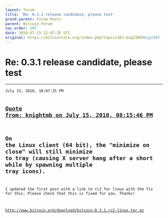 ```yaml
---
layout: forum
title: 'Re: 0.3.1 release candidate, please test'
grand_parent: Forum Posts
parent: Bitcoin Forum
nav_order: 197
date: 2010-07-15 22:07:35 UTC
original: https://bitcointalk.org/index.php?topic=383.msg3305#msg3305
---
```


# Re: 0.3.1 release candidate, please test
---

<div class="language-plaintext highlighter-rouge"><div class="highlight"><pre class="highlight">
<code>July 15, 2010, 10:07:35 PM

<a href="https://bitcointalk.org/index.php?topic=383.msg3274#msg3274">Quote from: knightmb on July 15, 2010, 08:15:46 PM</a>
-------------
On the Linux client (64 bit), the "minimize on close" will still minimize to tray (causing X server hang after a short while by spawning multiple tray icons).
-------------

I updated the first post with a link to rc2 for linux with the fix for this.  Please check that this is fixed for you.  Thanks!

http://www.bitcoin.org/download/bitcoin-0.3.1.rc2-linux.tar.gz</code></pre></div></div>
